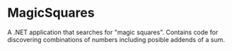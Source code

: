 # MagicSquares
A .NET application that searches for "magic squares".  Contains code for discovering combinations of numbers including posible addends of a sum.
